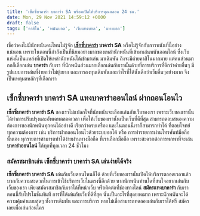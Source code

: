 ```yaml
---
title: 'เซ็กซี่บาคาร่า บาคาร่า SA พร้อมเปิดให้บริการคุณตลอด 24 ชม.'
date: Mon, 29 Nov 2021 14:59:12 +0000
draft: false
tags: ['คาสิโน', 'พนันบอล', 'เว็บแทงบอล', 'แทงบอล']
---
```


เชื่อว่าคงไม่มีนักพนันคนไหนไม่รู้จัก **[เซ็กซี่บาคาร่า](/archives/) บาคาร่า SA** หรือไม่รู้จักกับการพนันที่นี้อย่างแน่นอน เพราะในตอนนี้กำลังเป็นที่นิยมอย่างมากของเหล่านักพนันที่เข้ามาเล่นพนันออนไลน์ ซึ่งเว็บแห่งนี้เป็นแหล่งที่เปิดให้เหล่านักพนันได้เข้ามาเล่น มาเดิมพัน ถึงจะมีค่ายคาสิโนมากมาย แต่คนส่วนมากกก็เลือกเล่น **บาคาร่า** กับเรา ที่นักพนันส่วนมากเลือกเล่นกับเรานั้นด้วยที่การบริการที่ดีกว่าค่ายอื่นๆ มีรูปแบบการเล่นที่ง่ายกว่าไม่ยุ่งยาก และการลงทุนเดิมพันและกำไรที่ได้นั้นดีกว่าเว็บอื่นๆอย่างมาก จึงเป็นเหตุผลหลักๆที่เลือกเรา

**เซ็กซี่บาคาร่า บาคาร่า SA แทงบาคาร่าออนไลน์ ฝากถอนโอนไว**
-----------------------------------------------------------

**เซ็กซี่บาคาร่า บาคาร่า SA** ของเราไม่แปลกใจที่นักพนันจะเลือกเล่นกับเว็บของเรา เพราะเว็บของเรานั้นได้ทำการปรับปรุงและอัพเดทตลอดเวลา เพื่อให้เว็บของเรานั้นเป็นเว็บที่ดีที่สุด สามารถตอบสนองความต้องการของนักพนันทุกคนได้อย่างดี เรียกว่าครบเครื่อง และในตอนนี้เราก็สามารถทำได้ ที่ตอบโจทย์ทุกความต้องการ เช่น บริการฝากถอนโอนไวด้วยระบบออโต้ หรือ การทำรายการผ่านโทรศัพท์มือถือนั้นเอง ทุกรายการสามารถทำได้ง่ายผ่านทางมือถือ ที่เราเลือกมือถือ เพราะสะดวกต่อการพกพาที่จะเล่น **บาคาร่าออนไลน์** ได้ทุกที่ทุกเวลา 24 ชั่วโมง

### **สมัครสมาชิกเล่น เซ็กซี่บาคาร่า บาคาร่า SA เล่นง่ายได้จริง**

**เซ็กซี่บาคาร่า บาคาร่า SA** เล่นกับเว็บตอนไหนก็ได้ ด้วยที่เว็บของเรานั้นเปิดให้บริการตลอดเวลาแล้วบวกกับความสะดวกในการเข้าใช้บริการเว็บในตรงนี้อีกด้วย หากนักพนันท่านใดที่สนใจอยากเล่นกับเว็บของเรา เพียงสมัครสมาชิกกับเราได้ที่หน้าเว็บ หรือติดต่อที่ช่องทางไลน์ **สมัครแทงบาคาร่า** กับเราตอนนี้รับโปรโมชั่นทันที การที่ได้เล่นกับเว็บที่ดีที่สุด นั้นเป็นอะไรที่สุดยอดมาก เพราะนักพนันจะได้ความคุ้มค่าแบบสุดๆ ทั้งการเดิมพัน และการบริการ หากไม่เชื่อสามารถทดลองเล่นกับเราได้ฟรี สมัครเลยเพื่อเล่นก่อนใคร